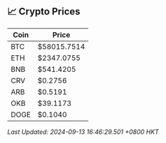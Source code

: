 ## 📈 Crypto Prices

| Coin | Price |
| ---- | ----- |
| BTC | $58015.7514 |
| ETH | $2347.0755 |
| BNB | $541.4205 |
| CRV | $0.2756 |
| ARB | $0.5191 |
| OKB | $39.1173 |
| DOGE | $0.1040 |

_Last Updated: 2024-09-13 16:46:29.501 +0800 HKT_